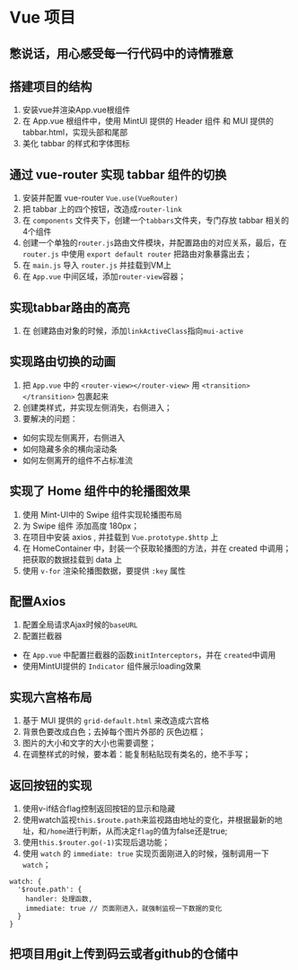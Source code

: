 # Vue 项目

## 憋说话，用心感受每一行代码中的诗情雅意

## 搭建项目的结构
1. 安装vue并渲染App.vue根组件
2. 在 App.vue 根组件中，使用 MintUI 提供的 Header 组件 和  MUI 提供的 tabbar.html，实现头部和尾部
3. 美化 tabbar 的样式和字体图标

## 通过 vue-router 实现 tabbar 组件的切换
1. 安装并配置 vue-router     `Vue.use(VueRouter)`
2. 把 tabbar 上的四个按钮，改造成`router-link`
3. 在 `components` 文件夹下，创建一个`tabbars`文件夹，专门存放 tabbar 相关的4个组件
4. 创建一个单独的`router.js`路由文件模块，并配置路由的对应关系，最后，在 `router.js` 中使用 `export default router` 把路由对象暴露出去；
5. 在 `main.js` 导入 `router.js`  并挂载到VM上
6. 在 `App.vue` 中间区域，添加`router-view`容器；

## 实现tabbar路由的高亮
1. 在 创建路由对象的时候，添加`linkActiveClass`指向`mui-active`

## 实现路由切换的动画
1. 把 `App.vue` 中的 `<router-view></router-view>` 用 `<transition></transition>` 包裹起来
2. 创建类样式，并实现左侧消失，右侧进入；
3. 要解决的问题：
 + 如何实现左侧离开，右侧进入
 + 如何隐藏多余的横向滚动条
 + 如何左侧离开的组件不占标准流

## 实现了 Home 组件中的轮播图效果
1. 使用 Mint-UI中的 Swipe 组件实现轮播图布局
2. 为 Swipe 组件 添加高度 180px；
3. 在项目中安装 axios , 并挂载到 `Vue.prototype.$http` 上
4. 在 HomeContainer 中，封装一个获取轮播图的方法，并在 created 中调用；把获取的数据挂载到 data 上
5. 使用 `v-for` 渲染轮播图数据，要提供 `:key` 属性

## 配置Axios
1. 配置全局请求Ajax时候的`baseURL`
2. 配置拦截器
 + 在 `App.vue` 中配置拦截器的函数`initInterceptors`，并在 `created`中调用
 + 使用MintUI提供的 `Indicator` 组件展示loading效果

## 实现六宫格布局
1. 基于 MUI 提供的 `grid-default.html` 来改造成六宫格
2. 背景色要改成白色；去掉每个图片外部的 灰色边框；
3. 图片的大小和文字的大小也需要调整；
4. 在调整样式的时候，要本着：能复制粘贴现有类名的，绝不手写；

## 返回按钮的实现
1. 使用v-if结合flag控制返回按钮的显示和隐藏
2. 使用watch监视`this.$route.path`来监视路由地址的变化，并根据最新的地址，和`/home`进行判断，从而决定`flag`的值为false还是true;
3. 使用`this.$router.go(-1)`实现后退功能；
4. 使用 `watch` 的 `immediate: true` 实现页面刚进入的时候，强制调用一下`watch`；
```
watch: {
  '$route.path': {
    handler: 处理函数,
    immediate: true // 页面刚进入，就强制监视一下数据的变化
  }
}
```

## 把项目用git上传到码云或者github的仓储中